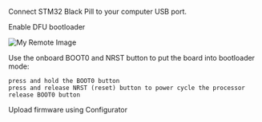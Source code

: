 Connect STM32 Black Pill to your computer USB port.

Enable DFU bootloader

![My Remote Image](https://github.com/EonClaw/DIY-Flight-Controller-STM32F411CEU6/blob/main/images/bluepill_button.jpg?dl=0)

Use the onboard BOOT0 and NRST button to put the board into bootloader mode:

    press and hold the BOOT0 button
    press and release NRST (reset) button to power cycle the processor
    release BOOT0 button

Upload firmware using Configurator
